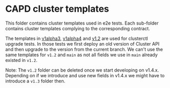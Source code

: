 # CAPD cluster templates

This folder contains cluster templates used in e2e tests. Each sub-folder contains cluster templates
complying to the corresponding contract.

The templates in [v1alpha3](./v1alpha3), [v1alpha4](./v1alpha4) and [v1.2](./v1beta1/v1.2) are used for 
clusterctl upgrade tests. In those tests we first deploy an old version of Cluster API and then upgrade 
to the version from the current branch. We can't use the same templates for `v1.2` and `main` as not all 
fields we use in `main` already existed in `v1.2`.

Note: The `v1.2` folder can be deleted once we start developing on v1.4.x. Depending on if we introduce and 
use new fields in v1.4.x we might have to introduce a `v1.3` folder then.
